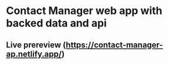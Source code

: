 # Contact Manager web app with backed data and api

## Live prereview (https://contact-manager-ap.netlify.app/)
